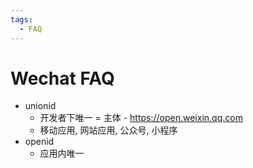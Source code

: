```yaml
---
tags:
  - FAQ
---
```


# Wechat FAQ

- unionid
  - 开发者下唯一 = 主体 - https://open.weixin.qq.com
  - 移动应用, 网站应用, 公众号, 小程序
- openid
  - 应用内唯一
